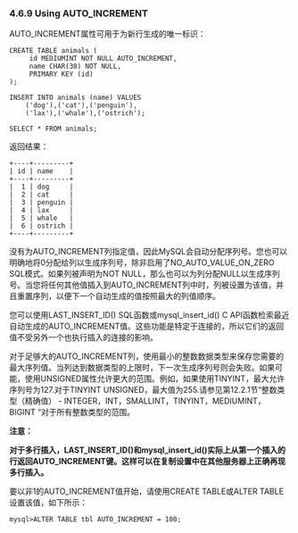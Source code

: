 ### 4.6.9 Using AUTO\_INCREMENT

AUTO\_INCREMENT属性可用于为新行生成的唯一标识：

```
CREATE TABLE animals (
     id MEDIUMINT NOT NULL AUTO_INCREMENT,
     name CHAR(30) NOT NULL,
     PRIMARY KEY (id)
);

INSERT INTO animals (name) VALUES
    ('dog'),('cat'),('penguin'),
    ('lax'),('whale'),('ostrich');

SELECT * FROM animals;
```

返回结果：

```
+----+---------+
| id | name    |
+----+---------+
|  1 | dog     |
|  2 | cat     |
|  3 | penguin |
|  4 | lax     |
|  5 | whale   |
|  6 | ostrich |
+----+---------+
```

没有为AUTO\_INCREMENT列指定值，因此MySQL会自动分配序列号。您也可以明确地将0分配给列以生成序列号，除非启用了NO\_AUTO\_VALUE\_ON\_ZERO SQL模式。如果列被声明为NOT NULL，那么也可以为列分配NULL以生成序列号。当您将任何其他值插入到AUTO\_INCREMENT列中时，列被设置为该值，并且重置序列，以便下一个自动生成的值按照最大的列值顺序。

您可以使用LAST\_INSERT\_ID\(\) SQL函数或mysql\_insert\_id\(\) C API函数检索最近自动生成的AUTO\_INCREMENT值。这些功能是特定于连接的，所以它们的返回值不受另外一个也执行插入的连接的影响。

对于足够大的AUTO\_INCREMENT列，使用最小的整数数据类型来保存您需要的最大序列值。当列达到数据类型的上限时，下一次生成序列号则会失败。如果可能，使用UNSIGNED属性允许更大的范围。例如，如果使用TINYINT，最大允许序列号为127.对于TINYINT UNSIGNED，最大值为255.请参见第12.2.1节“整数类型（精确值） -  INTEGER，INT，SMALLINT，TINYINT，MEDIUMINT，BIGINT “对于所有整数类型的范围。

**注意：**

**对于多行插入，LAST\_INSERT\_ID\(\)和mysql\_insert\_id\(\)实际上从第一个插入的行返回AUTO\_INCREMENT键。这样可以在复制设置中在其他服务器上正确再现多行插入。**

要以非1的AUTO\_INCREMENT值开始，请使用CREATE TABLE或ALTER TABLE设置该值，如下所示：

```
mysql>ALTER TABLE tbl AUTO_INCREMENT = 100;
```



